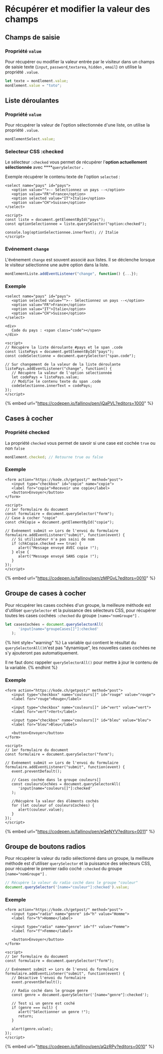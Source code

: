 # Récupérer et modifier la valeur des champs

## Champs de saisie

### Propriété `value`

Pour récupérer ou modifier la valeur entrée par le visiteur dans un champs de saisie texte \(`input`,  `password`,`textarea`, `hidden` , `email`\) on utilise la propriété `.value`.

```javascript
let texte = monElement.value;
monElement.value = "toto";
```

## Liste déroulantes

### Propriété `value`

Pour récupérer la valeur de l'option sélectionnée d'une liste,  on utilise  la propriété `.value`.

```javascript
monElementSelect.value;
```

### Selecteur CSS :checked

Le sélecteur  `:checked` vous permet de récupérer l'**option actuellement sélectionnée** avec ****`querySelector` **.** 

Exemple récupérer le contenu texte de l'option `selected` : 

```markup
<select name="pays" id="pays">
   <option value="">-- Sélectionnez un pays --</option>
   <option value="FR">France</option>
   <option selected value="IT">Italie</option>
   <option value="CH">Suisse</option>
</select>

<script>
const liste = document.getElementById("pays");
const optionSelectionnee = liste.querySelector("option:checked");

console.log(optionSelectionnee.innerText); // Italie
</script>
```

### Evénement `change`

L'événement `change` est souvent associé aux listes. Il se déclenche lorsque le visiteur sélectionne une autre option dans la liste.

```javascript
monElementListe.addEventListener("change", function() {...});
```

### Exemple

```markup
<select name="pays" id="pays">
   <option selected value="">-- Sélectionnez un pays --</option>
   <option value="FR">France</option>
   <option value="IT">Italie</option>
   <option value="CH">Suisse</option>
</select>

<div>
   Code du pays : <span class="code"></span>
</div>

<script>
// Récupère la liste déroulante #pays et le span .code
const listePays = document.getElementById("pays");
const codeSelectionne = document.querySelector("span.code");

// Sur changement de la valeur de la liste déroulante
listePays.addEventListener("change", function() {
   // Récupère la valeur de l'option sélectionnée
   let codePays = listePays.value;
   // Modifie le contenu texte du span .code
   codeSelectionne.innerText = codePays;
});
</script>
```

{% embed url="https://codepen.io/fallinov/pen/jQaPVL?editors=1000" %}

## Cases à cocher

### Propriété checked

 La propriété `checked` vous permet de savoir si une case est cochée `true` ou non `false`

```javascript
monElement.checked; // Retourne true ou false
```

### Exemple

```markup
<form action="https://kode.ch/getpost/" method="post">
   <input type="checkbox" id="copie" name="copie">
   <label for="copie">Recevoir une copie</label>
   <button>Envoyer</button>
</form>

<script>
// 1er formulaire du document
const formulaire = document.querySelector("form");
// Case à cocher "copie"
const chkCopie = document.getElementById("copie");

// Evénement submit => Lors de l'envoi du formulaire
formulaire.addEventListener("submit", function(event) {
   // Si utilisateur n'a pas saisi de nom
   if (chkCopie.checked === true) {
      alert("Message envoyé AVEC copie !");
   } else {
      alert("Message envoyé SANS copie !");
   }
});
</script>
```

{% embed url="https://codepen.io/fallinov/pen/zMPGvL?editors=0010" %}

## Groupe de cases à cocher

Pour récupérer les cases cochées d'un groupe, la meilleure méthode est d'utiliser `querySelector` et la puissance des sélecteurs CSS, pour récupérer toutes les cases cochées  `:checked` du groupe `[name="nomGroupe"]` .

```javascript
let casesCochées = document.querySelectorAll(
      'input[name="groupeCases[]"]:checked'
   );
```

{% hint style="warning" %}
La variable qui contient le résultat du `querySelectorAll()`n'est pas "dynamique", les nouvelles cases cochées ne s'y ajouteront pas automatiquement.

Il ne faut donc rappeler `querySelectorAll()` pour mettre à jour le contenu de la variable.
{% endhint %}

### Exemple

```markup
<form action="https://kode.ch/getpost/" method="post">
   <input type="checkbox" name="couleurs[]" id="rouge" value="rouge">
   <label for="rouge">Rouge</label>

   <input type="checkbox" name="couleurs[]" id="vert" value="vert">
   <label for="vert">Vert</label>

   <input type="checkbox" name="couleurs[]" id="bleu" value="bleu">
   <label for="bleu">Bleu</label>

   <button>Envoyer</button>
</form>

<script>
// 1er formulaire du document
const formulaire = document.querySelector("form");

// Evénement submit => Lors de l'envoi du formulaire
formulaire.addEventListener("submit", function(event) {
   event.preventDefault();

   // Cases cochée dans le groupe couleurs[]
   const couleursCochées = document.querySelectorAll(
      'input[name="couleurs[]"]:checked'
   );

   //Récupère la valeur des éléments cochés
   for (let couleur of couleursCochées) {
      alert(couleur.value);
   }
});
</script>
```

{% embed url="https://codepen.io/fallinov/pen/eQeNYV?editors=0011" %}

## Groupe de boutons radios

Pour récupérer la valeur du radio sélectionné dans un groupe, la meilleure méthode est d'utiliser `querySelector` et la puissance des sélecteurs CSS, pour récupérer le premier radio coché  `:checked` du groupe `[name="nomGroupe"]` .

```javascript
// Récupère la valeur du radio coché dans le groupe "couleur"
document.querySelector('[name="couleur"]:checked').value;
```

### Exemple

```markup
<form action="https://kode.ch/getpost/" method="post">
   <input type="radio" name="genre" id="h" value="Homme">
   <label for="h">Homme</label>

   <input type="radio" name="genre" id="f" value="Femme">
   <label for="f">Femme</label>

   <button>Envoyer</button>
</form>

<script>
// 1er formulaire du document
const formulaire = document.querySelector("form");

// Evénement submit => Lors de l'envoi du formulaire
formulaire.addEventListener("submit", function(event) {
   // Désactive l'envoi du formulaire
   event.preventDefault();

   // Radio coché dans le groupe genre
   const genre = document.querySelector('[name="genre"]:checked');

   // Test si un genre est coché
   if (genre === null) {
      alert("Sélectionner un genre !");
      return;
   }

   alert(genre.value);
});
</script>
```

{% embed url="https://codepen.io/fallinov/pen/aQzRPy?editors=0010" %}

